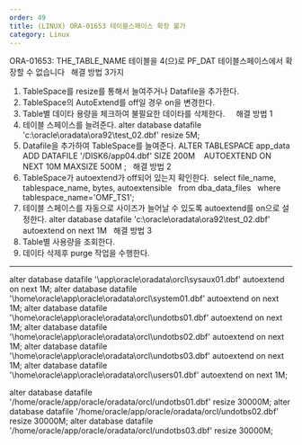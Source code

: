 ```yaml
---
order: 49
title: (LINUX) ORA-01653 테이블스페이스 확장 불가
category: Linux
---
```



ORA-01653: THE_TABLE_NAME 테이블을 4(으)로 PF_DAT 테이블스페이스에서 확장할 수 없습니다
 
해결 방법 3가지 
1. TableSpace를 resize를 통해서 늘여주거나 Datafile을 추가한다.
2. TableSpace의 AutoExtend를 off일 경우 on을 변경한다.
3. Table별 데이타 용량을 체크하여 불필요한 데이타를 삭제한다.
 
 
해결 방법 1
1. 테이블 스페이스를 늘려준다.
alter database datafile 'c:\oracle\oradata\ora92\test_02.dbf' resize 5M;
 
2. Datafile을 추가하여 TableSpace를 늘여준다.
ALTER TABLESPACE app_data ADD DATAFILE '/DISK6/app04.dbf' SIZE 200M
   AUTOEXTEND ON NEXT 10M MAXSIZE 500M ;
 
해결 방법 2
1. TableSpace가 autoextend가 off되어 있는지 확인한다. 
select file_name, tablespace_name, bytes, autoextensible
  from dba_data_files
  where tablespace_name='OMF_TS1';
 
2. 테이블 스페이스를 자동으로 사이즈가 늘어날 수 있도록 autoextend를 on으로 설정한다.
alter database datafile 'c:\oracle\oradata\ora92\test_02.dbf' autoextend on next 1M
 
해결 방법 3
1. Table별 사용량을 조회한다.
2. 데이타 삭제후 purge 작업을 수행한다.
---------------------------------------------------------------------------------

alter database datafile '\app\oracle\oradata\orcl\sysaux01.dbf' autoextend on next 1M;
alter database datafile '\home\oracle\app\oracle\oradata\orcl\system01.dbf' autoextend on next 1M;
alter database datafile '\home\oracle\app\oracle\oradata\orcl\undotbs01.dbf' autoextend on next 1M;
alter database datafile '\home\oracle\app\oracle\oradata\orcl\undotbs02.dbf' autoextend on next 1M;
alter database datafile '\home\oracle\app\oracle\oradata\orcl\undotbs03.dbf' autoextend on next 1M;
alter database datafile '\home\oracle\app\oracle\oradata\orcl\users01.dbf' autoextend on next 1M;


alter database datafile '/home/oracle/app/oracle/oradata/orcl/undotbs01.dbf' resize 30000M;
alter database datafile '/home/oracle/app/oracle/oradata/orcl/undotbs02.dbf' resize 30000M;
alter database datafile '/home/oracle/app/oracle/oradata/orcl/undotbs03.dbf' resize 30000M;



